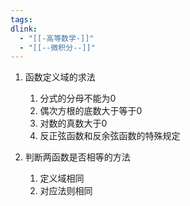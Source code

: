 ```yaml
---
tags: 
dlink:
  - "[[-高等数学-]]"
  - "[[--微积分--]]"
---
```

1. 函数定义域的求法
	1. 分式的分母不能为0
	2. 偶次方根的底数大于等于0
	3. 对数的真数大于0
	4. 反正弦函数和反余弦函数的特殊规定


4. 判断两函数是否相等的方法
	1. 定义域相同
	2. 对应法则相同